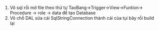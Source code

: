1. Vô sql rồi mở file theo thứ tự TaoBang->Trigger->View->Funtion-> Procedure -> role  -> data để tạo Database
2. Vô chỗ DAL  sửa cái SqlStringConnection thành cái của tụi bây rồi build lại

